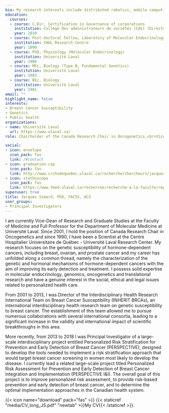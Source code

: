 ```yaml
---
bio: My research interests include distributed robotics, mobile computing and programmable matter.
education:
  courses:
  - course: C.Dir, Certification in Governance of corporations
    institution: Collège des administrateurs de sociétés (CAS) (Directors College)
    year: 2010
  - course: Post-doctoral Fellow, Laboratory of Molecular Endocrinology
    institution: CHUL Research Centre
    year: 1990
  - course: PhD, Physiology (Molecular Endocrinology)
    institution: Université Laval
    year: 1986
  - course: MSc, Biology (Type B, Fundamental Genetics)
    institution: Université Laval
    year: 1983
  - course: BSc, Biology
    institution: Université Laval
    year: 1981
email: ""
highlight_name: false
interests:
- Breast Cancer Susceptibility
- Genetics
- Public health
organizations:
- name: Université Laval
  url: https://www.ulaval.ca/
role: Chairholder of the Canada Research Chair in Oncogenetics,<br>Vice-Dean of Research and Graduate Studies,<br>Full Professor,<br>Department of Molecular Medicine,<br>Faculty of Medicine, Université Laval<br>CHU de Québec – Université Laval Research Center

social:
- icon: envelope
  icon_pack: fas
  link: /#contact
- icon: graduation-cap
  icon_pack: fas
  link: http://www.crchudequebec.ulaval.ca/recherche/chercheurs/jacques-simard/
- icon: stethoscope
  icon_pack: fas
  link: https://www.fmed.ulaval.ca/recherche/recherche-a-la-faculte/repertoire-des-professeurs/profil-du-professeur/Jacques-Simard/410/?tx_fichechercheur_fichechercheur%5B__referrer%5D%5B%40extension%5D=FicheChercheur&tx_fichechercheur_fichechercheur%5B__referrer%5D%5B%40vendor%5D=Fmed&tx_fichechercheur_fichechercheur%5B__referrer%5D%5B%40controller%5D=Researchers&tx_fichechercheur_fichechercheur%5B__referrer%5D%5B%40action%5D=index&tx_fichechercheur_fichechercheur%5B__referrer%5D%5Barguments%5D=YToyOntzOjY6ImFjdGlvbiI7czo1OiJpbmRleCI7czoxMDoiY29udHJvbGxlciI7czoxMToiUmVzZWFyY2hlcnMiO30%3Dd17fa1a8cf5baf02b79539d3ca8ce75e7d184a71&tx_fichechercheur_fichechercheur%5B__referrer%5D%5B%40request%5D=a%3A4%3A%7Bs%3A10%3A%22%40extension%22%3Bs%3A14%3A%22FicheChercheur%22%3Bs%3A11%3A%22%40controller%22%3Bs%3A11%3A%22Researchers%22%3Bs%3A7%3A%22%40action%22%3Bs%3A5%3A%22index%22%3Bs%3A7%3A%22%40vendor%22%3Bs%3A4%3A%22Fmed%22%3B%7D0eb8fe8e66b69938da85b4ea9e0bc4826c192dc2&tx_fichechercheur_fichechercheur%5B__trustedProperties%5D=a%3A4%3A%7Bs%3A9%3A%22mots_cles%22%3Bi%3A1%3Bs%3A21%3A%22thematique_facultaire%22%3Bi%3A1%3Bs%3A19%3A%22programme_recherche%22%3Bi%3A1%3Bs%3A5%3A%22unite%22%3Bi%3A1%3B%7Ddf9589784796f3403f077b756228987cdf6bf599&tx_fichechercheur_fichechercheur%5Bmots_cles%5D=simard&tx_fichechercheur_fichechercheur%5Bthematique_facultaire%5D=&tx_fichechercheur_fichechercheur%5Bprogramme_recherche%5D=&tx_fichechercheur_fichechercheur%5Bunite%5D=
superuser: true
title: Jacques Simard, PhD, FACSS, ACS
user_groups:
- Principal Investigators
---
```


I am currently Vice-Dean of Research and Graduate Studies at the Faculty of Medicine and Full Professor for the Department of Molecular Medicine at Université Laval. Since 2001, I hold the position of Canada Research Chair in Oncogenetics and since 1990, I have been a Scientist at the Centre Hospitalier Universitaire de Québec - Université Laval Research Center. My research focuses on the genetic susceptibility of hormone-dependent cancers, including breast, ovarian, and prostate cancer and my career has unfolded along a common thread, namely the characterization of the genetic and hormonal mechanisms of hormone-dependent cancers with the aim of improving its early detection and treatment. I possess solid expertise in molecular endocrinology, genomics, oncogenetics and translational research and have a genuine interest in the social, ethical and legal issues related to personalized health care.

From 2001 to 2013, I was Director of the Interdisciplinary Health Research International Team on Breast Cancer Susceptibility (INHERIT BRCAs), an international interdisciplinary health research team on genetic susceptibility to breast cancer.  The establishment of this team allowed me to pursue numerous collaborations with several international consortia, leading to a significant increase in the validity and international impact of scientific breakthroughs in this area.

More recently, from 2013 to 2018 I was Principal Investigator of a large-scale interdisciplinary project entitled Personalized Risk Stratification for Prevention and Early Detection of Breast Cancer (PERSPECTIVE), designed to develop the tools needed to implement a risk stratification approach that would target breast cancer screening in women most likely to develop the disease. I currently lead a related large-scale project titled Personalized Risk Assessment for Prevention and Early Detection of Breast Cancer: Integration and Implementation (PERSPECTIVE I&I). The overall goal of this project is to improve personalized risk assessment, to provide risk-based prevention and early detection of breast cancer, and to determine the optimal implementation approaches in the Canadian health system.

{{< icon name="download" pack="fas" >}} {{< staticref "media/CV_long_JS.pdf" "newtab" >}}My CV{{< /staticref >}}.
